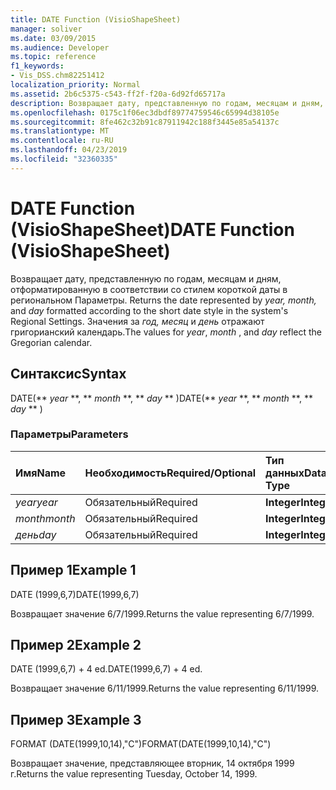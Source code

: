 ```yaml
---
title: DATE Function (VisioShapeSheet)
manager: soliver
ms.date: 03/09/2015
ms.audience: Developer
ms.topic: reference
f1_keywords:
- Vis_DSS.chm82251412
localization_priority: Normal
ms.assetid: 2b6c5375-c543-ff2f-f20a-6d92fd65717a
description: Возвращает дату, представленную по годам, месяцам и дням, отформатированную в соответствии со стилем короткой даты в региональном Параметры. Значения за год, месяц и день отражают григорианский календарь.
ms.openlocfilehash: 0175c1f06ec3dbdf89774759546c65994d38105e
ms.sourcegitcommit: 8fe462c32b91c87911942c188f3445e85a54137c
ms.translationtype: MT
ms.contentlocale: ru-RU
ms.lasthandoff: 04/23/2019
ms.locfileid: "32360335"
---
```

# <a name="date-function-visioshapesheet"></a><span data-ttu-id="b9c5f-104">DATE Function (VisioShapeSheet)</span><span class="sxs-lookup"><span data-stu-id="b9c5f-104">DATE Function (VisioShapeSheet)</span></span>

<span data-ttu-id="b9c5f-105">Возвращает дату, представленную по годам, месяцам и дням, отформатированную в соответствии со стилем короткой даты в региональном Параметры.  </span><span class="sxs-lookup"><span data-stu-id="b9c5f-105">Returns the date represented by  *year, month,*  and  *day*  formatted according to the short date style in the system's Regional Settings.</span></span> <span data-ttu-id="b9c5f-106">Значения за  *год,* *месяц*  и  *день*  отражают григорианский календарь.</span><span class="sxs-lookup"><span data-stu-id="b9c5f-106">The values for  *year*, *month*  , and  *day*  reflect the Gregorian calendar.</span></span> 
  
## <a name="syntax"></a><span data-ttu-id="b9c5f-107">Синтаксис</span><span class="sxs-lookup"><span data-stu-id="b9c5f-107">Syntax</span></span>

<span data-ttu-id="b9c5f-108">DATE(\*\* *year* \*\*, \*\* *month* \*\*, \*\* *day* \*\* )</span><span class="sxs-lookup"><span data-stu-id="b9c5f-108">DATE(\*\* *year* \*\*, \*\* *month* \*\*, \*\* *day* \*\* )</span></span> 
  
### <a name="parameters"></a><span data-ttu-id="b9c5f-109">Параметры</span><span class="sxs-lookup"><span data-stu-id="b9c5f-109">Parameters</span></span>

|<span data-ttu-id="b9c5f-110">**Имя**</span><span class="sxs-lookup"><span data-stu-id="b9c5f-110">**Name**</span></span>|<span data-ttu-id="b9c5f-111">**Необходимость**</span><span class="sxs-lookup"><span data-stu-id="b9c5f-111">**Required/Optional**</span></span>|<span data-ttu-id="b9c5f-112">**Тип данных**</span><span class="sxs-lookup"><span data-stu-id="b9c5f-112">**Data Type**</span></span>|<span data-ttu-id="b9c5f-113">**Описание**</span><span class="sxs-lookup"><span data-stu-id="b9c5f-113">**Description**</span></span>|
|:-----|:-----|:-----|:-----|
| <span data-ttu-id="b9c5f-114">_year_</span><span class="sxs-lookup"><span data-stu-id="b9c5f-114">_year_</span></span> <br/> |<span data-ttu-id="b9c5f-115">Обязательный</span><span class="sxs-lookup"><span data-stu-id="b9c5f-115">Required</span></span>  <br/> |<span data-ttu-id="b9c5f-116">**Integer**</span><span class="sxs-lookup"><span data-stu-id="b9c5f-116">**Integer**</span></span> <br/> |<span data-ttu-id="b9c5f-117">Год.</span><span class="sxs-lookup"><span data-stu-id="b9c5f-117">The year.</span></span>  <br/> |
| <span data-ttu-id="b9c5f-118">_month_</span><span class="sxs-lookup"><span data-stu-id="b9c5f-118">_month_</span></span> <br/> |<span data-ttu-id="b9c5f-119">Обязательный</span><span class="sxs-lookup"><span data-stu-id="b9c5f-119">Required</span></span>  <br/> |<span data-ttu-id="b9c5f-120">**Integer**</span><span class="sxs-lookup"><span data-stu-id="b9c5f-120">**Integer**</span></span> <br/> |<span data-ttu-id="b9c5f-121">Месяц.</span><span class="sxs-lookup"><span data-stu-id="b9c5f-121">The month.</span></span>  <br/> |
| <span data-ttu-id="b9c5f-122">_день_</span><span class="sxs-lookup"><span data-stu-id="b9c5f-122">_day_</span></span> <br/> |<span data-ttu-id="b9c5f-123">Обязательный</span><span class="sxs-lookup"><span data-stu-id="b9c5f-123">Required</span></span>  <br/> |<span data-ttu-id="b9c5f-124">**Integer**</span><span class="sxs-lookup"><span data-stu-id="b9c5f-124">**Integer**</span></span> <br/> |<span data-ttu-id="b9c5f-125">День.</span><span class="sxs-lookup"><span data-stu-id="b9c5f-125">The day.</span></span>  <br/> |
   
## <a name="example-1"></a><span data-ttu-id="b9c5f-126">Пример 1</span><span class="sxs-lookup"><span data-stu-id="b9c5f-126">Example 1</span></span>

<span data-ttu-id="b9c5f-127">DATE (1999,6,7)</span><span class="sxs-lookup"><span data-stu-id="b9c5f-127">DATE(1999,6,7)</span></span>
  
<span data-ttu-id="b9c5f-128">Возвращает значение 6/7/1999.</span><span class="sxs-lookup"><span data-stu-id="b9c5f-128">Returns the value representing 6/7/1999.</span></span>
  
## <a name="example-2"></a><span data-ttu-id="b9c5f-129">Пример 2</span><span class="sxs-lookup"><span data-stu-id="b9c5f-129">Example 2</span></span>

<span data-ttu-id="b9c5f-130">DATE (1999,6,7) + 4 ed.</span><span class="sxs-lookup"><span data-stu-id="b9c5f-130">DATE(1999,6,7) + 4 ed.</span></span>
  
<span data-ttu-id="b9c5f-131">Возвращает значение 6/11/1999.</span><span class="sxs-lookup"><span data-stu-id="b9c5f-131">Returns the value representing 6/11/1999.</span></span>
  
## <a name="example-3"></a><span data-ttu-id="b9c5f-132">Пример 3</span><span class="sxs-lookup"><span data-stu-id="b9c5f-132">Example 3</span></span>

<span data-ttu-id="b9c5f-133">FORMAT (DATE(1999,10,14),"C")</span><span class="sxs-lookup"><span data-stu-id="b9c5f-133">FORMAT(DATE(1999,10,14),"C")</span></span>
  
<span data-ttu-id="b9c5f-134">Возвращает значение, представляющее вторник, 14 октября 1999 г.</span><span class="sxs-lookup"><span data-stu-id="b9c5f-134">Returns the value representing Tuesday, October 14, 1999.</span></span>
  

